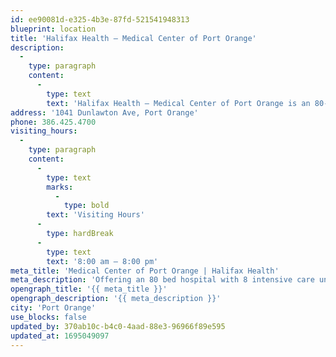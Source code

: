 ```yaml
---
id: ee90081d-e325-4b3e-87fd-521541948313
blueprint: location
title: 'Halifax Health – Medical Center of Port Orange'
description:
  -
    type: paragraph
    content:
      -
        type: text
        text: 'Halifax Health – Medical Center of Port Orange is an 80-bed hospital that offers many major medical and surgical services, radiology services and a full-service laboratory. The five-story facility includes eight beds in the intensive care unit, four operating suites and 25 emergency department exam rooms. Voted the area’s most preferred emergency department, Halifax Health – Medical Center of Port Orange is open 24 hours a day, seven days a week, providing a seamless care transition with access to over 500 physicians and 56 specialties to meet all of your healthcare needs.'
address: '1041 Dunlawton Ave, Port Orange'
phone: 386.425.4700
visiting_hours:
  -
    type: paragraph
    content:
      -
        type: text
        marks:
          -
            type: bold
        text: 'Visiting Hours'
      -
        type: hardBreak
      -
        type: text
        text: '8:00 am – 8:00 pm'
meta_title: 'Medical Center of Port Orange | Halifax Health'
meta_description: 'Offering an 80 bed hospital with 8 intensive care unit beds, four operating room suites and 20 emergency department exam rooms.'
opengraph_title: '{{ meta_title }}'
opengraph_description: '{{ meta_description }}'
city: 'Port Orange'
use_blocks: false
updated_by: 370ab10c-b4c0-4aad-88e3-96966f89e595
updated_at: 1695049097
---
```

